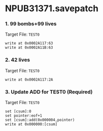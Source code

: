 # NPUB31371.savepatch

### 1. 99 bombs+99 lives

Target File: `TEST0`

```
write at 0x0002A117:63
write at 0x0002A11B:63
```

### 2. 42 lives

Target File: `TEST0`

```
write at 0x0002A117:2A
```

### 3. Update ADD for TEST0 (Required)

Target File: `TEST0`

```
set [csum]:0
set pointer:eof+1
set [csum]:add(0x000004,pointer)
write at 0x000000:[csum]
```

